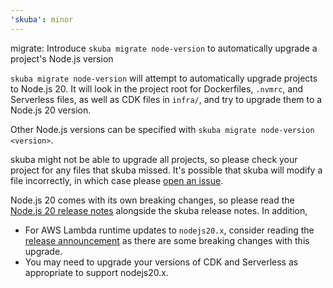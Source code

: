 ```yaml
---
'skuba': minor
---
```


migrate: Introduce `skuba migrate node-version` to automatically upgrade a project's Node.js version

`skuba migrate node-version` will attempt to automatically upgrade projects to Node.js 20.
It will look in the project root for Dockerfiles, `.nvmrc`, and Serverless files,
as well as CDK files in `infra/`, and try to upgrade them to a Node.js 20 version.

Other Node.js versions can be specified with `skuba migrate node-version <version>`.

skuba might not be able to upgrade all projects, so please check your project for any files that skuba missed. It's
possible that skuba will modify a file incorrectly, in which case please
[open an issue](https://github.com/seek-oss/skuba/issues/new).

Node.js 20 comes with its own breaking changes, so please read the [Node.js 20 release notes](https://nodejs.org/en/blog/announcements/v20-release-announce) alongside the skuba release notes. In addition,

- For AWS Lambda runtime updates to `nodejs20.x`, consider reading the [release announcement](https://aws.amazon.com/blogs/compute/node-js-20-x-runtime-now-available-in-aws-lambda/) as there are some breaking changes with this upgrade.
- You may need to upgrade your versions of CDK and Serverless as appropriate to support nodejs20.x.
